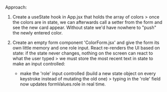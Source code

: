 Approach:

1. Create a useState hook in App.jsx that holds the array of colors > once the colors are in state, we can afterwards call a setter from the form and see the new card appear. Without state we'd have nowhere to "push" the newly entered color.

2. Create an empty form component 'ColorForm.jsx' and give the form its own little memory and one role input. React re-renders the UI based on state: if the state never changes, nothing on the screen can react to what the user typed > we must store the most recent text in state to make an input controlled:
    * make the 'role' input controlled (build a new state object on every keystroke instead of mutating the old one) > typing in the 'role' field now updates formValues.role in real time.